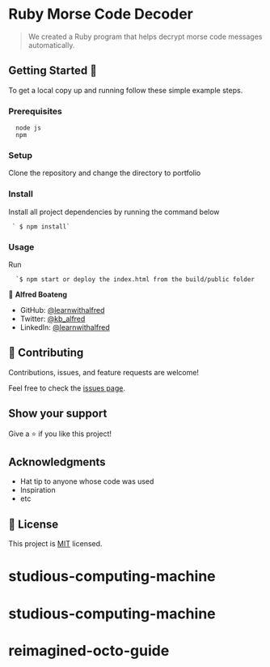# Ruby Morse Code Decoder

> We created a Ruby program that helps decrypt morse code messages automatically.

## Getting Started 🙌

To get a local copy up and running follow these simple example steps.

### Prerequisites

```
  node js
  npm

```

### Setup

Clone the repository and change the directory to portfolio

### Install

Install all project dependencies by running the command below

```
 ` $ npm install`
```

### Usage

Run

```
  `$ npm start or deploy the index.html from the build/public folder
```

👤 **Alfred Boateng**

- GitHub: [@learnwithalfred](https://github.com/learnwithalfred)
- Twitter: [@kb_alfred](https://twitter.com/kb_alfred)
- LinkedIn: [@learnwithalfred](https://www.linkedin.com/in/learnwithalfred/)

## 🤝 Contributing

Contributions, issues, and feature requests are welcome!

Feel free to check the [issues page](../../issues/).

## Show your support

Give a ⭐️ if you like this project!

## Acknowledgments

- Hat tip to anyone whose code was used
- Inspiration
- etc

## 📝 License

This project is [MIT](./MIT.md) licensed.
# studious-computing-machine
# studious-computing-machine
# reimagined-octo-guide
